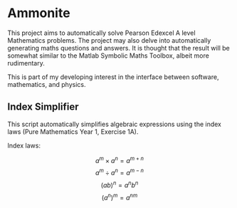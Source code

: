 # Ammonite

This project aims to automatically solve Pearson Edexcel A level Mathematics problems. The project may also delve
into automatically generating maths questions and answers. It is thought that the result will be somewhat similar to the Matlab Symbolic Maths Toolbox, albeit more rudimentary.

This is part of my developing interest in the interface between software, mathematics, and physics.

## Index Simplifier

This script automatically simplifies algebraic expressions using the index laws (Pure Mathematics Year 1, Exercise 1A).

Index laws:

$$ a^m \times a^n = a^{m+n} $$
$$ a^m \div a^n = a^{m - n} $$
$$ (ab)^n = a^n b ^n $$
$$ (a^n)^m = a^{nm} $$